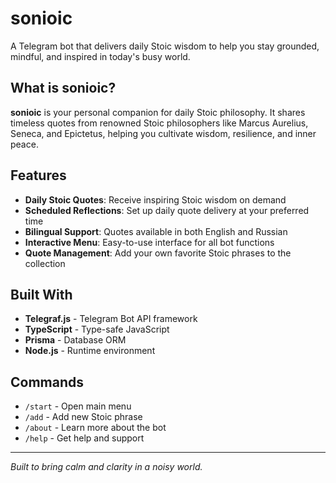 # sonioic

A Telegram bot that delivers daily Stoic wisdom to help you stay grounded, mindful, and inspired in today's busy world.

## What is sonioic?

**sonioic** is your personal companion for daily Stoic philosophy. It shares timeless quotes from renowned Stoic philosophers like Marcus Aurelius, Seneca, and Epictetus, helping you cultivate wisdom, resilience, and inner peace.

## Features

- **Daily Stoic Quotes**: Receive inspiring Stoic wisdom on demand
- **Scheduled Reflections**: Set up daily quote delivery at your preferred time
- **Bilingual Support**: Quotes available in both English and Russian
- **Interactive Menu**: Easy-to-use interface for all bot functions
- **Quote Management**: Add your own favorite Stoic phrases to the collection

## Built With

- **Telegraf.js** - Telegram Bot API framework
- **TypeScript** - Type-safe JavaScript
- **Prisma** - Database ORM
- **Node.js** - Runtime environment

## Commands

- `/start` - Open main menu
- `/add` - Add new Stoic phrase
- `/about` - Learn more about the bot
- `/help` - Get help and support

---

*Built to bring calm and clarity in a noisy world.*

